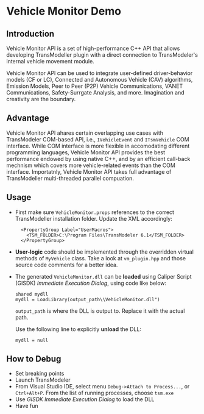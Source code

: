 # Vehicle Monitor Demo

## Introduction

Vehicle Monitor API is a set of high-performance C++ API that allows developing TransModeller plugin with a direct connection to TransModeler's internal vehicle movement module.

Vehicle Monitor API can be used to integrate user-defined driver-behavior models (CF or LC), Connected and Autonomous Vehicle (CAV) algorithms, Emission Models, Peer to Peer (P2P) Vehicle Communications, VANET Communications, Safety-Surrgate Analysis, and more.  Imagination and creativity are the boundary.

## Advantage

Vehicle Monitor API ahares certain overlapping use cases with TransModeler COM-based API, i.e., ```IVehicleEvent``` and ```ITsmVehicle``` COM interface.  While COM interface is more flexible in accomodating different programming languages,  Vehicle Monitor API provides the best performance endowed by using native C++, and by an efficient call-back mechnism which covers more vehicle-related events than the COM interface. Importatnly, Vehicle Monitor API takes full advantage of TransModeller multi-threaded parallel compuation.

## Usage

* First make sure ```VehicleMonitor.props``` references to the correct TransModeller installation folder. Update the XML accordingly:
  ```
    <PropertyGroup Label="UserMacros">
      <TSM_FOLDER>C:\Program Files\TransModeler 6.1</TSM_FOLDER>
    </PropertyGroup>
  ```

* **User-logic** code should be implemented through the overridden virtual methods of ```MyVehicle``` class.  Take a look at ```vm_plugin.hpp``` and those source code comments for a better idea.

* The generated ```VehicleMonitor.dll``` can be **loaded** using Caliper Script (GISDK) *Immediate Execution Dialog*, using code like below:
  ```
  shared mydll
  mydll = LoadLibrary(output_path\\VehicleMonitor.dll")
  ```
  
  ```output_path``` is where the DLL is output to. Replace it with the actual path.

  Use the following line to explicitly **unload** the DLL: 
  ```
  mydll = null
  ```

## How to Debug

* Set breaking points  
* Launch TransModeler
* From Visual Studio IDE, select menu ```Debug->Attach to Process...```, or ```Ctrl+Alt+P```. From the list of running processes, choose ```tsm.exe```
* Use *GISDK Immediate Execution Dialog* to load the DLL
* Have fun